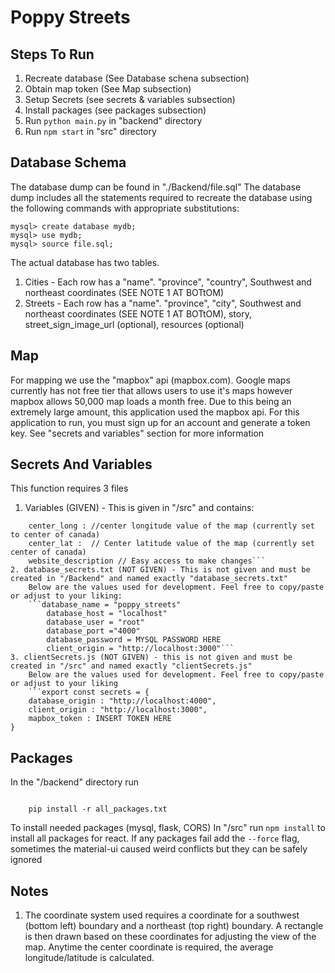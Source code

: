 # Poppy Streets

## Steps To Run
1. Recreate database (See Database schena subsection)
2. Obtain map token (See Map subsection)
3. Setup Secrets (see secrets & variables subsection)
4. Install packages (see packages subsection)
5. Run ```python main.py``` in "backend" directory
6. Run ```npm start``` in "src" directory

## Database Schema

The database dump can be found in "./Backend/file.sql" The database dump includes all the statements required to recreate the database using the following commands with appropriate substitutions: 
```mysql -u username -p
mysql> create database mydb;
mysql> use mydb;
mysql> source file.sql;
```

The actual database has two tables.
1. Cities - Each row has a "name". "province", "country", Southwest and northeast coordinates (SEE NOTE 1 AT BOTtOM)
1. Streets - Each row has a "name". "province", "city", Southwest and northeast coordinates (SEE NOTE 1 AT BOTtOM), story, street_sign_image_url (optional), resources (optional)

## Map

For mapping we use the "mapbox" api (mapbox.com). Google maps currently has not free tier that allows users to use it's maps however mapbox allows 50,000 map loads a month free. Due to this being an extremely large amount, this application used the mapbox api. For this application to run, you must sign up for an account and generate a token key. See "secrets and variables" section for more information

## Secrets And Variables

This function requires 3 files
1. Variables (GIVEN) - This is given in "/src" and contains:
``` mapbox_style : //Here you can specify a specific themed mapbox map or leave it as the default,
    center_long : //center longitude value of the map (currently set to center of canada)
    center_lat :  // Center latitude value of the map (currently set center of canada)
    website_description // Easy access to make changes```
2. database_secrets.txt (NOT GIVEN) - This is not given and must be created in "/Backend" and named exactly "database_secrets.txt"
    Below are the values used for development. Feel free to copy/paste or adjust to your liking:
    ```database_name = "poppy_streets"
        database_host = "localhost"
        database_user = "root"
        database_port ="4000"
        database_password = MYSQL PASSWORD HERE
        client_origin = "http://localhost:3000"```
3. clientSecrets.js (NOT GIVEN) - this is not given and must be created in "/src" and named exactly "clientSecrets.js"
    Below are the values used for development. Feel free to copy/paste or adjust to your liking
    ```export const secrets = {
    database_origin : "http://localhost:4000",
    client_origin : "http://localhost:3000",
    mapbox_token : INSERT TOKEN HERE
}
```

## Packages

In the "/backend" directory run
```pip search . > all_packages.txt

    pip install -r all_packages.txt

```
To install needed packages (mysql, flask, CORS)
In "/src" run
```npm install```
to install all packages for react. If any packages fail add the ```--force``` flag, sometimes the material-ui caused weird conflicts but they can be safely ignored
## Notes

1. The coordinate system used requires a coordinate for a southwest (bottom left) boundary and a northeast (top right) boundary. A rectangle is then drawn based on these coordinates for adjusting the view of the map. Anytime the center coordinate is required, the average longitude/latitude is calculated.

